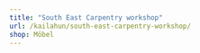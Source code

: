 ```yaml
---
title: "South East Carpentry workshop"
url: /kailahun/south-east-carpentry-workshop/
shop: Möbel
---
```

